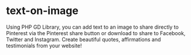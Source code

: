 # text-on-image
Using PHP GD Library, you can add text to an image to share directly to Pinterest via the Pinterest share button or download to share to Facebook, Twitter and Instagram. Create beautiful quotes, affirmations and testimonials from your website!
